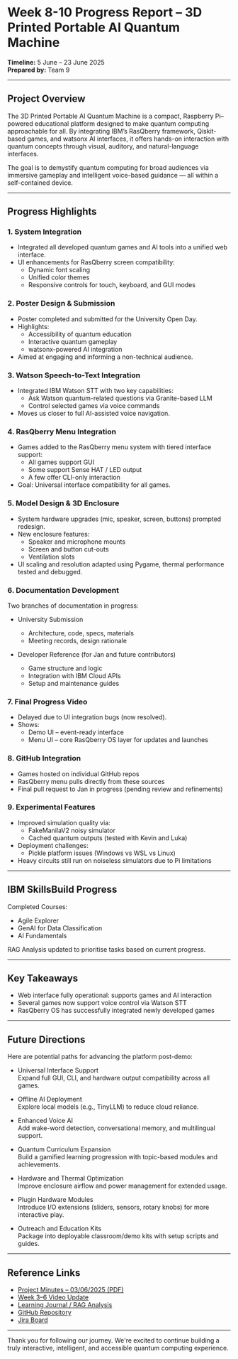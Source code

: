 # Week 8-10 Progress Report – 3D Printed Portable AI Quantum Machine

**Timeline:** 5 June – 23 June 2025  
**Prepared by:** Team 9  

---

## Project Overview

The 3D Printed Portable AI Quantum Machine is a compact, Raspberry Pi–powered educational platform designed to make quantum computing approachable for all. By integrating IBM’s RasQberry framework, Qiskit-based games, and watsonx AI interfaces, it offers hands-on interaction with quantum concepts through visual, auditory, and natural-language interfaces.

The goal is to demystify quantum computing for broad audiences via immersive gameplay and intelligent voice-based guidance — all within a self-contained device.

---

## Progress Highlights

### 1. System Integration
- Integrated all developed quantum games and AI tools into a unified web interface.
- UI enhancements for RasQberry screen compatibility:
  - Dynamic font scaling
  - Unified color themes
  - Responsive controls for touch, keyboard, and GUI modes

### 2. Poster Design & Submission
- Poster completed and submitted for the University Open Day.
- Highlights:
  - Accessibility of quantum education
  - Interactive quantum gameplay
  - watsonx-powered AI integration
- Aimed at engaging and informing a non-technical audience.

### 3. Watson Speech-to-Text Integration
- Integrated IBM Watson STT with two key capabilities:
  - Ask Watson quantum-related questions via Granite-based LLM
  - Control selected games via voice commands
- Moves us closer to full AI-assisted voice navigation.

### 4. RasQberry Menu Integration
- Games added to the RasQberry menu system with tiered interface support:
  - All games support GUI
  - Some support Sense HAT / LED output
  - A few offer CLI-only interaction
- Goal: Universal interface compatibility for all games.

### 5. Model Design & 3D Enclosure
- System hardware upgrades (mic, speaker, screen, buttons) prompted redesign.
- New enclosure features:
  - Speaker and microphone mounts
  - Screen and button cut-outs
  - Ventilation slots
- UI scaling and resolution adapted using Pygame, thermal performance tested and debugged.

### 6. Documentation Development
Two branches of documentation in progress:

- University Submission
  - Architecture, code, specs, materials
  - Meeting records, design rationale

- Developer Reference (for Jan and future contributors)
  - Game structure and logic
  - Integration with IBM Cloud APIs
  - Setup and maintenance guides

### 7. Final Progress Video
- Delayed due to UI integration bugs (now resolved).
- Shows:
  - Demo UI – event-ready interface
  - Menu UI – core RasQberry OS layer for updates and launches

### 8. GitHub Integration
- Games hosted on individual GitHub repos
- RasQberry menu pulls directly from these sources
- Final pull request to Jan in progress (pending review and refinements)

### 9. Experimental Features
- Improved simulation quality via:
  - FakeManilaV2 noisy simulator
  - Cached quantum outputs (tested with Kevin and Luka)
- Deployment challenges:
  - Pickle platform issues (Windows vs WSL vs Linux)
- Heavy circuits still run on noiseless simulators due to Pi limitations

---

## IBM SkillsBuild Progress

Completed Courses:
- Agile Explorer  
- GenAI for Data Classification  
- AI Fundamentals

RAG Analysis updated to prioritise tasks based on current progress.

---

## Key Takeaways

- Web interface fully operational: supports games and AI interaction  
- Several games now support voice control via Watson STT  
- RasQberry OS has successfully integrated newly developed games  

---

## Future Directions

Here are potential paths for advancing the platform post-demo:

- Universal Interface Support  
  Expand full GUI, CLI, and hardware output compatibility across all games.

- Offline AI Deployment  
  Explore local models (e.g., TinyLLM) to reduce cloud reliance.

- Enhanced Voice AI  
  Add wake-word detection, conversational memory, and multilingual support.

- Quantum Curriculum Expansion  
  Build a gamified learning progression with topic-based modules and achievements.

- Hardware and Thermal Optimization  
  Improve enclosure airflow and power management for extended usage.

- Plugin Hardware Modules  
  Introduce I/O extensions (sliders, sensors, rotary knobs) for more interactive play.

- Outreach and Education Kits  
  Package into deployable classroom/demo kits with setup scripts and guides.

---

## Reference Links

- [Project Minutes – 03/06/2025 (PDF)](https://1drv.ms/b/c/1772c53d76259fc4/EXuCs8A4DbhCuAW8g1zfctYBbxj7GsIyjUK4-_qUwMNh_w?e=f5GYdg)  
- [Week 3–6 Video Update](https://1drv.ms/v/c/1772c53d76259fc4/EUK-lWt6yeRLuQLRQlDd9acBM8vOAQppoUycONMfOCWMKw?e=OLRzbD)  
- [Learning Journal / RAG Analysis](https://docs.google.com/spreadsheets/d/1sF9Oc2OouF73Z6AvovJ69b6G2dEbBKRIfdPd3dAS7XI/edit?usp=sharing)  
- [GitHub Repository](https://github.com/NightRaven3142/Team9-IBMQuantumAIMachine.git)  
- [Jira Board](https://team9ibmquantum.atlassian.net/jira/software/projects/AQMP/summary?atlOrigin=eyJpIjoiN2IwNmVlOTcwNTMwNGExOTk2MTJkYjA2Y2VlOTk2OGUiLCJwIjoiaiJ9)

---

Thank you for following our journey. We're excited to continue building a truly interactive, intelligent, and accessible quantum computing experience.
